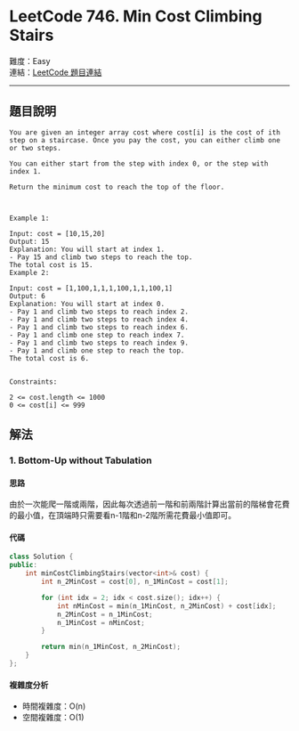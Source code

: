 # LeetCode 746. Min Cost Climbing Stairs

難度：Easy  
連結：[LeetCode 題目連結](https://leetcode.com/problems/min-cost-climbing-stairs/description/)

---

## 題目說明
    
    You are given an integer array cost where cost[i] is the cost of ith step on a staircase. Once you pay the cost, you can either climb one or two steps.

    You can either start from the step with index 0, or the step with index 1.

    Return the minimum cost to reach the top of the floor.

    

    Example 1:

    Input: cost = [10,15,20]
    Output: 15
    Explanation: You will start at index 1.
    - Pay 15 and climb two steps to reach the top.
    The total cost is 15.
    Example 2:

    Input: cost = [1,100,1,1,1,100,1,1,100,1]
    Output: 6
    Explanation: You will start at index 0.
    - Pay 1 and climb two steps to reach index 2.
    - Pay 1 and climb two steps to reach index 4.
    - Pay 1 and climb two steps to reach index 6.
    - Pay 1 and climb one step to reach index 7.
    - Pay 1 and climb two steps to reach index 9.
    - Pay 1 and climb one step to reach the top.
    The total cost is 6.
    

    Constraints:

    2 <= cost.length <= 1000
    0 <= cost[i] <= 999
        

## 解法
### 1. Bottom-Up without Tabulation
#### 思路

由於一次能爬一階或兩階，因此每次透過前一階和前兩階計算出當前的階梯會花費的最小值，在頂端時只需要看n-1階和n-2階所需花費最小值即可。
    
#### 代碼

```c++
class Solution {
public:
    int minCostClimbingStairs(vector<int>& cost) {
        int n_2MinCost = cost[0], n_1MinCost = cost[1];

        for (int idx = 2; idx < cost.size(); idx++) {
            int nMinCost = min(n_1MinCost, n_2MinCost) + cost[idx];
            n_2MinCost = n_1MinCost;
            n_1MinCost = nMinCost;
        }

        return min(n_1MinCost, n_2MinCost);
    }
};
```

#### 複雜度分析

- 時間複雜度：O(n)
- 空間複雜度：O(1)